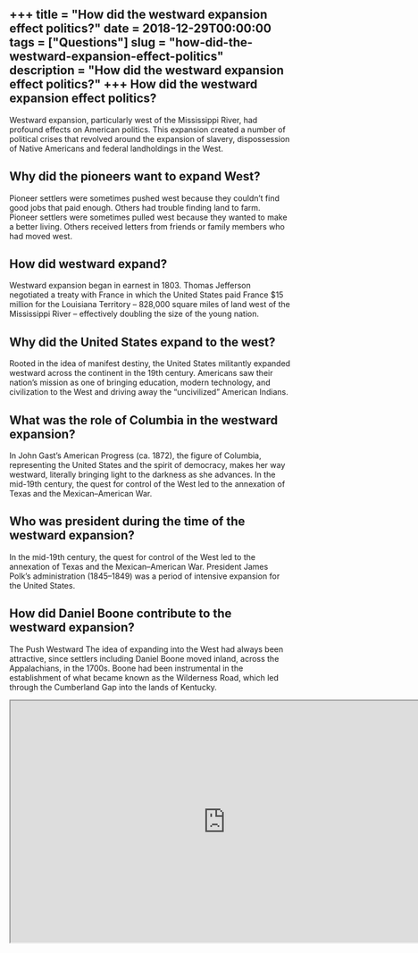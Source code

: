 +++
title = "How did the westward expansion effect politics?"
date = 2018-12-29T00:00:00
tags = ["Questions"]
slug = "how-did-the-westward-expansion-effect-politics"
description = "How did the westward expansion effect politics?"
+++
How did the westward expansion effect politics?
-----------------------------------------------

Westward expansion, particularly west of the Mississippi River, had profound effects on American politics. This expansion created a number of political crises that revolved around the expansion of slavery, dispossession of Native Americans and federal landholdings in the West.

Why did the pioneers want to expand West?
-----------------------------------------

Pioneer settlers were sometimes pushed west because they couldn’t find good jobs that paid enough. Others had trouble finding land to farm. Pioneer settlers were sometimes pulled west because they wanted to make a better living. Others received letters from friends or family members who had moved west.

How did westward expand?
------------------------

Westward expansion began in earnest in 1803. Thomas Jefferson negotiated a treaty with France in which the United States paid France $15 million for the Louisiana Territory – 828,000 square miles of land west of the Mississippi River – effectively doubling the size of the young nation.

Why did the United States expand to the west?
---------------------------------------------

Rooted in the idea of manifest destiny, the United States militantly expanded westward across the continent in the 19th century. Americans saw their nation’s mission as one of bringing education, modern technology, and civilization to the West and driving away the “uncivilized” American Indians.

What was the role of Columbia in the westward expansion?
--------------------------------------------------------

In John Gast’s American Progress (ca. 1872), the figure of Columbia, representing the United States and the spirit of democracy, makes her way westward, literally bringing light to the darkness as she advances. In the mid-19th century, the quest for control of the West led to the annexation of Texas and the Mexican–American War.

Who was president during the time of the westward expansion?
------------------------------------------------------------

In the mid-19th century, the quest for control of the West led to the annexation of Texas and the Mexican–American War. President James Polk’s administration (1845–1849) was a period of intensive expansion for the United States.

How did Daniel Boone contribute to the westward expansion?
----------------------------------------------------------

The Push Westward The idea of expanding into the West had always been attractive, since settlers including Daniel Boone moved inland, across the Appalachians, in the 1700s. Boone had been instrumental in the establishment of what became known as the Wilderness Road, which led through the Cumberland Gap into the lands of Kentucky.

<iframe allow="accelerometer; autoplay; clipboard-write; encrypted-media; gyroscope; picture-in-picture" allowfullscreen="" class="__youtube_prefs__  epyt-is-override  no-lazyload" data-no-lazy="1" data-origheight="433" data-origwidth="770" data-skipgform_ajax_framebjll="" height="433" id="_ytid_81596" loading="lazy" src="https://www.youtube.com/embed/ID1j-rpN8JI?enablejsapi=1&autoplay=0&cc_load_policy=0&cc_lang_pref=&iv_load_policy=1&loop=0&modestbranding=0&rel=1&fs=1&playsinline=0&autohide=2&theme=dark&color=red&controls=1&" title="YouTube player" width="770"></iframe>